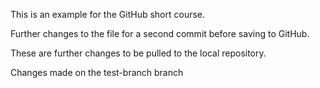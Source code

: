 This is an example for the GitHub short course. 

Further changes to the file for a second commit before saving to GitHub.     

These are further changes to be pulled to the local repository. 

Changes made on the test-branch branch